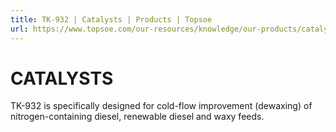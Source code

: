 ```yaml
---
title: TK-932 | Catalysts | Products | Topsoe
url: https://www.topsoe.com/our-resources/knowledge/our-products/catalysts/tk-932#main-content
---
```


# CATALYSTS

TK-932 is specifically designed for cold-flow improvement (dewaxing) of nitrogen-containing diesel, renewable diesel and waxy feeds.